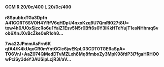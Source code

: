#### GCM R 20/0c/400 L 20/0c/400
**r8SpubbxTGa3Dpfn**<br/>**A41CORT6SVOH4YRfV6qHDpU4nxxKzq9U7QmRl027t8U=**<br/>**txw4h6/U0xSjccRo6u1YaiZ1Esv5N5r0Bft6s0Y3IKkHTdYujT1esNHhmqSvob6XnJXvBcZke0eR1oh8...**<br/><br/>
**7wa22JPmmAsFrn6K**<br/>**qfA4/K4kUqxCR0mYntGClc6jwEKpL03CDT0TGE6aSpA=**<br/>**TO6VrJ+AaZ074QMedDTvMZLxh8Mq8fmboZy3MpK98fdP3i7fgaHRHO0wPciSy3deY3AUSipLcjR3l/aV...**